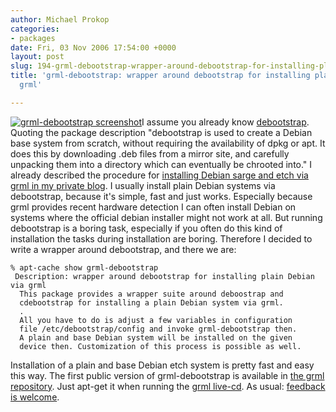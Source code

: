 ```yaml
---
author: Michael Prokop
categories:
- packages
date: Fri, 03 Nov 2006 17:54:00 +0000
layout: post
slug: 194-grml-debootstrap-wrapper-around-debootstrap-for-installing-plain-Debian-via-grml
title: 'grml-debootstrap: wrapper around debootstrap for installing plain Debian via
  grml'

---
```

[![grml-debootstrap screenshot](/images/gkrellShoot_11-03-06_184224.png)](/images/gkrellShoot_11-03-06_184224.png)I assume you already know [debootstrap](http://packages.debian.org/unstable/admin/debootstrap). Quoting the package description "debootstrap is used to create a Debian base system from scratch, without requiring the availability of dpkg or apt. It does this by downloading .deb files from a mirror site, and carefully unpacking them into a directory which can eventually be chrooted into." I already described the procedure for [installing Debian sarge and etch via grml in my private blog](http://michael-prokop.at/blog/2006/08/11/install-debian-etch-via-grml/).
I usually install plain Debian systems via debootstrap, because it's simple, fast and just works. Especially because grml provides recent hardware detection I can often install Debian on systems where the official debian installer might not work at all. But running debootstrap is a boring task, especially if you often do this kind of installation the tasks during installation are boring. Therefore I decided to write a wrapper around debootstrap, and there we are:

```
% apt-cache show grml-debootstrap
 Description: wrapper around debootstrap for installing plain Debian via grml
  This package provides a wrapper suite around deboostrap and
  cdebootstrap for installing a plain Debian system via grml.
  .
  All you have to do is adjust a few variables in configuration
  file /etc/debootstrap/config and invoke grml-debootstrap then.
  A plain and base Debian system will be installed on the given
  device then. Customization of this process is possible as well.
```
Installation of a plain and base Debian etch system is pretty fast and easy this way. The first public version of grml\-debootstrap is available in [the grml repository](http://grml.org/repos/). Just apt\-get it when running the [grml live\-cd](http://grml.org/). As usual: [feedback is welcome](http://grml.org/contact/).
